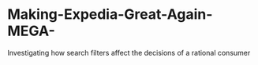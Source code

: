# Making-Expedia-Great-Again-MEGA-
Investigating how search filters affect the decisions of a rational consumer
